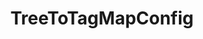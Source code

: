 ---
optionsClassName: TreeToTagMapConfig
optionsClassFullName: MigrationTools._EngineV1.Configuration.FieldMap.TreeToTagMapConfig
configurationSamples:
- name: default
  description: 
  code: >-
    {
      "$type": "TreeToTagMapConfig",
      "WorkItemTypeName": "*",
      "toSkip": 2,
      "timeTravel": 0
    }
  sampleFor: MigrationTools._EngineV1.Configuration.FieldMap.TreeToTagMapConfig
description: Need to clear out those nasty Area tree hierarchies? This creates Tags for each node in the Area Path...
className: TreeToTagMapConfig
typeName: FieldMaps
architecture: v1
options:
- parameterName: timeTravel
  type: Int32
  description: missng XML code comments
  defaultValue: missng XML code comments
- parameterName: toSkip
  type: Int32
  description: missng XML code comments
  defaultValue: missng XML code comments
- parameterName: WorkItemTypeName
  type: String
  description: missng XML code comments
  defaultValue: missng XML code comments
status: ready
processingTarget: Work Item Field
classFile: /src/MigrationTools/_EngineV1/Configuration/FieldMap/TreeToTagMapConfig.cs
optionsClassFile: /src/MigrationTools/_EngineV1/Configuration/FieldMap/TreeToTagMapConfig.cs

redirectFrom: []
layout: reference
toc: true
permalink: /Reference/v1/FieldMaps/TreeToTagMapConfig/
title: TreeToTagMapConfig
categories:
- FieldMaps
- v1
topics:
- topic: notes
  path: /docs/Reference/v1/FieldMaps/TreeToTagMapConfig-notes.md
  exists: false
  markdown: ''
- topic: introduction
  path: /docs/Reference/v1/FieldMaps/TreeToTagMapConfig-introduction.md
  exists: false
  markdown: ''

---